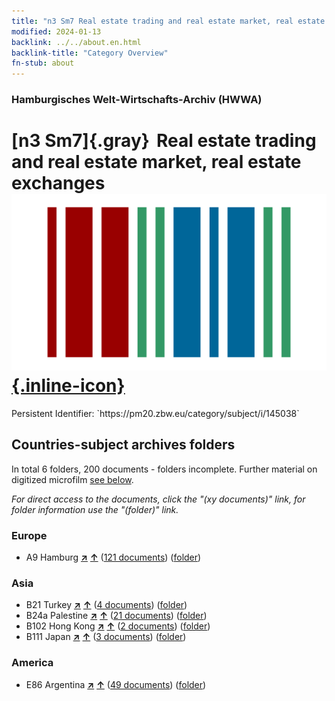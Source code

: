 ```yaml
---
title: "n3 Sm7 Real estate trading and real estate market, real estate exchanges"
modified: 2024-01-13
backlink: ../../about.en.html
backlink-title: "Category Overview"
fn-stub: about
---
```


### Hamburgisches Welt-Wirtschafts-Archiv (HWWA)

# [n3 Sm7]{.gray}&#8201; Real estate trading and real estate market, real estate exchanges &#160; [![Wikidata](/images/Wikidata-logo.svg "Wikidata"){.inline-icon}](http://www.wikidata.org/entity/Q104710517)

<div class="hint">Persistent Identifier: `https://pm20.zbw.eu/category/subject/i/145038`</div>







## Countries-subject archives folders







In total 6 folders, 200 documents - folders incomplete. Further material on digitized microfilm [see below](#filmsections).

_For direct access to the documents, click the "(xy documents)" link, for folder information use the "(folder)" link._



### Europe

- A9 Hamburg [**&nearr;**](../../../geo/i/140905/about.en.html "Hamburg (all folders)") [**&uarr;**](../../../geo/about.en.html#A9 "Country category system") (<a href="https://pm20.zbw.eu/iiifview/folder/sh/140905,145038" title="about: Hamburg : Real estate trading and real estate market, real estate exchanges" target="_blank">121 documents</a>) ([folder](../../../../folder/sh/1409xx/140905/1450xx/145038/about.en.html))

### Asia

- B21 Turkey [**&nearr;**](../../../geo/i/141111/about.en.html "Turkey (all folders)") [**&uarr;**](../../../geo/about.en.html#B21 "Country category system") (<a href="https://pm20.zbw.eu/iiifview/folder/sh/141111,145038" title="about: Turkey : Real estate trading and real estate market, real estate exchanges" target="_blank">4 documents</a>) ([folder](../../../../folder/sh/1411xx/141111/1450xx/145038/about.en.html))
- B24a Palestine [**&nearr;**](../../../geo/i/141115/about.en.html "Palestine (all folders)") [**&uarr;**](../../../geo/about.en.html#B24a "Country category system") (<a href="https://pm20.zbw.eu/iiifview/folder/sh/141115,145038" title="about: Palestine : Real estate trading and real estate market, real estate exchanges" target="_blank">21 documents</a>) ([folder](../../../../folder/sh/1411xx/141115/1450xx/145038/about.en.html))
- B102 Hong Kong [**&nearr;**](../../../geo/i/141268/about.en.html "Hong Kong (all folders)") [**&uarr;**](../../../geo/about.en.html#B102 "Country category system") (<a href="https://pm20.zbw.eu/iiifview/folder/sh/141268,145038" title="about: Hong Kong : Real estate trading and real estate market, real estate exchanges" target="_blank">2 documents</a>) ([folder](../../../../folder/sh/1412xx/141268/1450xx/145038/about.en.html))
- B111 Japan [**&nearr;**](../../../geo/i/141272/about.en.html "Japan (all folders)") [**&uarr;**](../../../geo/about.en.html#B111 "Country category system") (<a href="https://pm20.zbw.eu/iiifview/folder/sh/141272,145038" title="about: Japan : Real estate trading and real estate market, real estate exchanges" target="_blank">3 documents</a>) ([folder](../../../../folder/sh/1412xx/141272/1450xx/145038/about.en.html))

### America

- E86 Argentina [**&nearr;**](../../../geo/i/141692/about.en.html "Argentina (all folders)") [**&uarr;**](../../../geo/about.en.html#E86 "Country category system") (<a href="https://pm20.zbw.eu/iiifview/folder/sh/141692,145038" title="about: Argentina : Real estate trading and real estate market, real estate exchanges" target="_blank">49 documents</a>) ([folder](../../../../folder/sh/1416xx/141692/1450xx/145038/about.en.html))



<a id="filmsections" />













